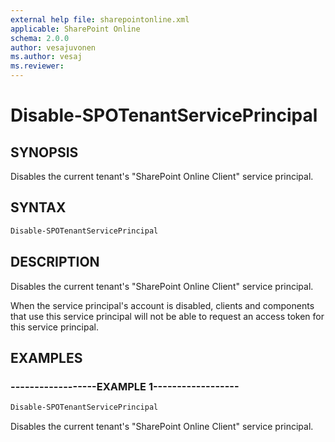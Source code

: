 ```yaml
---
external help file: sharepointonline.xml
applicable: SharePoint Online
schema: 2.0.0
author: vesajuvonen
ms.author: vesaj
ms.reviewer:
---
```


# Disable-SPOTenantServicePrincipal

## SYNOPSIS

Disables the current tenant's "SharePoint Online Client" service principal.

## SYNTAX

```powershell
Disable-SPOTenantServicePrincipal
```

## DESCRIPTION
Disables the current tenant's "SharePoint Online Client" service principal.

When the service principal's account is disabled, clients and components that use this service principal
will not be able to request an access token for this service principal.

## EXAMPLES

### ------------------EXAMPLE 1------------------
```powershell
Disable-SPOTenantServicePrincipal
```

Disables the current tenant's "SharePoint Online Client" service principal.
